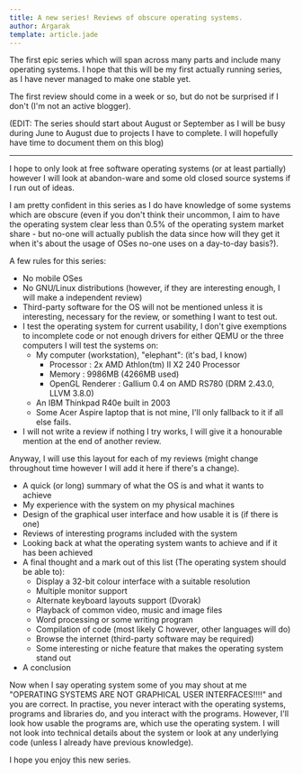 ```yaml
---
title: A new series! Reviews of obscure operating systems.
author: Argarak
template: article.jade
---
```


The first epic series which will span across many parts and include many operating systems. I hope that this will be my first actually running series, as I have never managed to make one stable yet.

The first review should come in a week or so, but do not be surprised if I don't (I'm not an active blogger).

(EDIT: The series should start about August or September as I will be busy during June to August due to projects I have to complete. I will hopefully have time to document them on this blog)

<hr>

I hope to only look at free software operating systems (or at least partially) however I will look at abandon-ware and some old closed source systems if I run out of ideas.

I am pretty confident in this series as I do have knowledge of some systems which are obscure (even if you don't think their uncommon, I aim to have the operating system clear less than 0.5% of the operating system market share - but no-one will actually publish the data since how will they get it when it's about the usage of OSes no-one uses on a day-to-day basis?).

A few rules for this series:

* No mobile OSes
* No GNU/Linux distributions (however, if they are interesting enough, I will make a independent review)
* Third-party software for the OS will not be mentioned unless it is interesting, necessary for the review, or something I want to test out.
* I test the operating system for current usability, I don't give exemptions to incomplete code or not enough drivers for either QEMU or the three computers I will test the systems on:
  * My computer (workstation), "elephant": (it's bad, I know)
    * Processor		     : 2x AMD Athlon(tm) II X2 240 Processor
    * Memory		     : 9986MB (4266MB used)
    * OpenGL Renderer	 : Gallium 0.4 on AMD RS780 (DRM 2.43.0, LLVM 3.8.0)
  * An IBM Thinkpad R40e built in 2003
  * Some Acer Aspire laptop that is not mine, I'll only fallback to it if all else fails.
* I will not write a review if nothing I try works, I will give it a honourable mention at the end of another review.

Anyway, I will use this layout for each of my reviews (might change throughout time however I will add it here if there's a change).

* A quick (or long) summary of what the OS is and what it wants to achieve
* My experience with the system on my physical machines
* Design of the graphical user interface and how usable it is (if there is one)
* Reviews of interesting programs included with the system
* Looking back at what the operating system wants to achieve and if it has been achieved
* A final thought and a mark out of this list (The operating system should be able to):
  * Display a 32-bit colour interface with a suitable resolution
  * Multiple monitor support
  * Alternate keyboard layouts support (Dvorak)
  * Playback of common video, music and image files
  * Word processing or some writing program
  * Compilation of code (most likely C however, other languages will do)
  * Browse the internet (third-party software may be required)
  * Some interesting or niche feature that makes the operating system stand out
* A conclusion
	
Now when I say operating system some of you may shout at me "OPERATING SYSTEMS ARE NOT GRAPHICAL USER INTERFACES!!!!" and you are correct. In practise, you never interact with the operating systems, programs and libraries do, and you interact with the programs. However, I'll look how usable the programs are, which use the operating system. I will not look into technical details about the system or look at any underlying code (unless I already have previous knowledge).

I hope you enjoy this new series.
